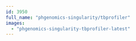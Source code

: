 ```yaml
---
id: 3950
full_name: "phgenomics-singularity/tbprofiler"
images: 
  - "phgenomics-singularity-tbprofiler-latest"
---
```

